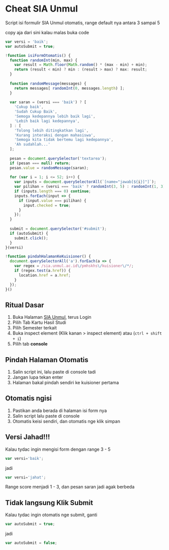 # Cheat SIA Unmul

Script isi formulir SIA Unmul otomatis, range default nya antara 3 sampai 5

copy aja dari sini kalau malas buka code

```js
var versi = 'baik';
var autoSubmit = true;

!function isiFormOtomatis() {
  function randomInt(min, max) {
    var result = Math.floor(Math.random() * (max - min) + min);
    return (result < min) ? min : (result > max) ? max: result;
  }
  
  function randomMessage(messages) {
    return messages[ randomInt(0, messages.length) ];
  }
    
  var saran = (versi === 'baik') ? [
    'Cukup baik',
    'Sudah Cukup Baik',
    'Semoga kedepannya lebih baik lagi',
    'Lebih baik lagi kedepannya',
  ] : [
    'Tolong lebih ditingkatkan lagi',
    'Kurang interaksi dengan mahasiswa',
    'Semoga kita tidak bertemu lagi kedepannya',
    'Ah sudahlah...'
  ];
  
  pesan = document.querySelector('textarea');
  if (pesan === null) return;
  pesan.value = randomMessage(saran);
  
  for (var i = 1; i <= 52; i++) {
    var inputs = document.querySelectorAll(`[name="jawab[${i}]"]`);
    var pilihan = (versi === 'baik' ? randomInt(3, 5) : randomInt(1, 3).toString());
    if (inputs.length === 0) continue;
    inputs.forEach(input => {
      if (input.value === pilihan) {
        input.checked = true;
      }
    });
  }
  
  submit = document.querySelector('#submit');  
  if (autoSubmit) {
    submit.click();
  }
}(versi)

!function pindahHalamanKeKuisioner() {
  document.querySelectorAll('a').forEach(a => {
    var regex = /sia.unmul.ac.id\/pmhskhs\/kuisioner\/*/;
    if (regex.test(a.href)) {
      location.href = a.href;
    }
  });  
}()
```

## Ritual Dasar

1. Buka Halaman [SIA Unmul](http://sia-dev.unmul.ac.id/login), terus Login
2. Pilih Tab Kartu Hasil Studi
3. Pilih Semester terkait
4. Buka inspect element (Klik kanan > inspect element) atau (```ctrl + shift + i```)
5. Pilih tab **console**

## Pindah Halaman Otomatis

1. Salin script ini, lalu paste di console tadi
2. Jangan lupa tekan enter
3. Halaman bakal pindah sendiri ke kuisioner pertama

## Otomatis ngisi

1. Pastikan anda berada di halaman isi form nya
2. Salin script lalu paste di console
3. Otomatis keisi sendiri, dan otomatis nge klik simpan

## Versi Jahad!!!

Kalau tydac ingin mengisi form dengan range 3 - 5

```js
var versi='baik';
```
jadi
```js
var versi='jahat';
```
Range score menjadi 1 - 3, dan pesan saran jadi agak berbeda

## Tidak langsung Klik Submit

Kalau tydac ingin otomatis nge submit, ganti 
```js
var autoSubmit = true;
```
jadi
```js
var autoSubmit = false;
```
